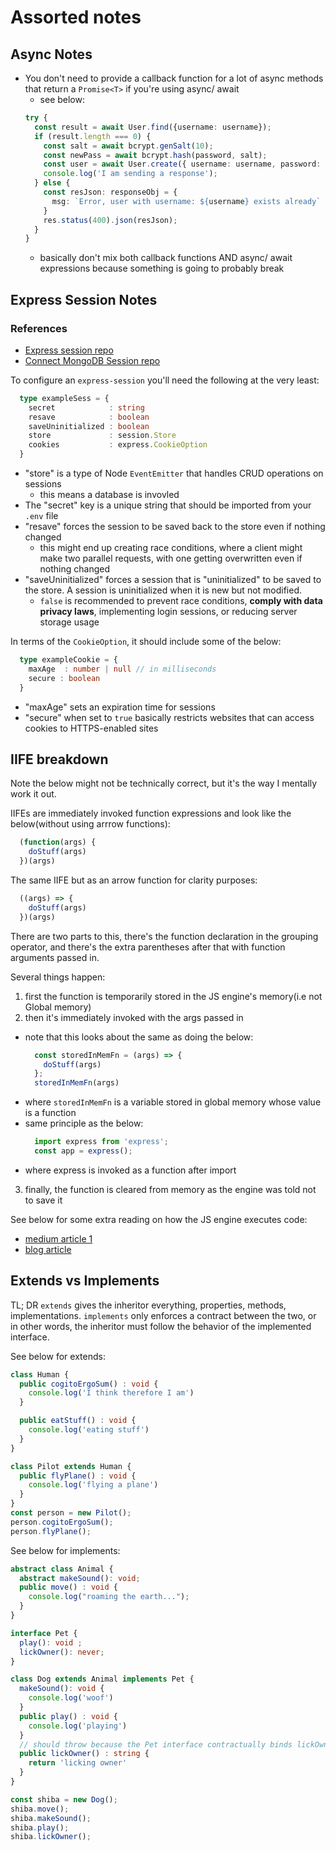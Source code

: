 # Assorted notes

## Async Notes

- You don't need to provide a callback function for a lot of async methods that return a `Promise<T>` if you're using async/ await
  - see below:
  ```ts
  try {
    const result = await User.find({username: username});
    if (result.length === 0) {
      const salt = await bcrypt.genSalt(10);
      const newPass = await bcrypt.hash(password, salt);
      const user = await User.create({ username: username, password: newPass });
      console.log('I am sending a response');
    } else {
      const resJson: responseObj = {
        msg: `Error, user with username: ${username} exists already`
      }
      res.status(400).json(resJson);
    }
  }
  ```
  - basically don't mix both callback functions AND async/ await expressions because something is going to probably break

## Express Session Notes

### References

- [Express session repo](https://github.com/expressjs/session)
- [Connect MongoDB Session repo](https://github.com/mongodb-js/connect-mongodb-session#readme)

To configure an `express-session` you'll need the following at the very least:
  ```ts
    type exampleSess = {
      secret            : string
      resave            : boolean
      saveUninitialized : boolean
      store             : session.Store
      cookies           : express.CookieOption
    }
  ```
- "store" is a type of Node `EventEmitter` that handles CRUD operations on sessions
  - this means a database is invovled
- The "secret" key is a unique string that should be imported from your `.env` file
- "resave" forces the session to be saved back to the store even if nothing changed
  - this might end up creating race conditions, where a client might make two parallel requests, with one getting overwritten even if nothing changed
- "saveUninitialized" forces a session that is "uninitialized" to be saved to the store. A session is uninitialized when it is new but not modified.
  - `false` is recommended to prevent race conditions, **comply with data privacy laws**, implementing login sessions, or reducing server storage usage

In terms of the `CookieOption`, it should include some of the below:
  ```ts
    type exampleCookie = {
      maxAge  : number | null // in milliseconds
      secure : boolean
    }
  ```
- "maxAge" sets an expiration time for sessions
- "secure" when set to `true` basically restricts websites that can access cookies to HTTPS-enabled sites

## IIFE breakdown

Note the below might not be technically correct, but it's the way I mentally work it out.

IIFEs are immediately invoked function expressions and look like the below(without using arrrow functions):
  ```js
    (function(args) {
      doStuff(args)
    })(args)
  ```
The same IIFE but as an arrow function for clarity purposes:
  ```js
    ((args) => {
      doStuff(args)
    })(args)
  ```
There are two parts to this, there's the function declaration in the grouping operator, and there's the extra parentheses after that with function arguments passed in.

Several things happen:
1. first the function is temporarily stored in the JS engine's memory(i.e not Global memory)
2. then it's immediately invoked with the args passed in
  - note that this looks about the same as doing the below:
    ```js
      const storedInMemFn = (args) => {
        doStuff(args)
      };
      storedInMemFn(args)
    ```
  - where `storedInMemFn` is a variable stored in global memory whose value is a function
  - same principle as the below:
    ```js
      import express from 'express';
      const app = express();
    ```
  - where express is invoked as a function after import
3. finally, the function is cleared from memory as the engine was told not to save it

See below for some extra reading on how the JS engine executes code:
- [medium article 1](https://medium.com/@gaurav.pandvia/understanding-javascript-function-executions-tasks-event-loop-call-stack-more-part-1-5683dea1f5ec)
- [blog article](https://www.valentinog.com/blog/context/)


## Extends vs Implements

TL; DR `extends` gives the inheritor everything, properties, methods, implementations. `implements` only enforces a contract between the two, or in other words, the inheritor must follow the behavior of the implemented interface.

See below for extends:
```ts
class Human {
  public cogitoErgoSum() : void {
    console.log('I think therefore I am')
  }

  public eatStuff() : void {
    console.log('eating stuff')
  }
}

class Pilot extends Human {
  public flyPlane() : void {
    console.log('flying a plane')
  }
}
const person = new Pilot();
person.cogitoErgoSum();
person.flyPlane();
```

See below for implements:
```ts
abstract class Animal {
  abstract makeSound(): void;
  public move() : void {
    console.log("roaming the earth...");
  }
}

interface Pet {
  play(): void ;
  lickOwner(): never;
}

class Dog extends Animal implements Pet {
  makeSound(): void {
    console.log('woof')
  }
  public play() : void {
    console.log('playing')
  }
  // should throw because the Pet interface contractually binds lickOwner to return never not a string
  public lickOwner() : string {
    return 'licking owner'
  }
}

const shiba = new Dog();
shiba.move();
shiba.makeSound();
shiba.play();
shiba.lickOwner();
```